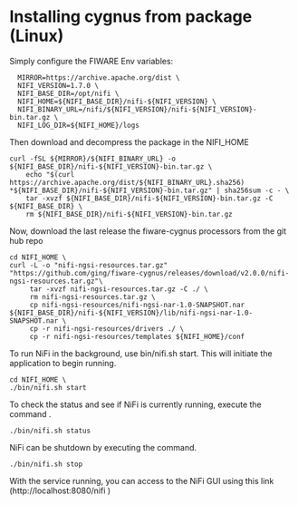 # Installing cygnus from package (Linux)
Simply configure the FIWARE Env variables:
      
      MIRROR=https://archive.apache.org/dist \ 
      NIFI_VERSION=1.7.0 \
      NIFI_BASE_DIR=/opt/nifi \
      NIFI_HOME=${NIFI_BASE_DIR}/nifi-${NIFI_VERSION} \ 
      NIFI_BINARY_URL=/nifi/${NIFI_VERSION}/nifi-${NIFI_VERSION}-bin.tar.gz \ 
      NIFI_LOG_DIR=${NIFI_HOME}/logs 
      
Then download and decompress the package in the NIFI_HOME
```
curl -fSL ${MIRROR}/${NIFI_BINARY_URL} -o ${NIFI_BASE_DIR}/nifi-${NIFI_VERSION}-bin.tar.gz \ 
	echo "$(curl https://archive.apache.org/dist/${NIFI_BINARY_URL}.sha256) *${NIFI_BASE_DIR}/nifi-${NIFI_VERSION}-bin.tar.gz" | sha256sum -c - \ 
	tar -xvzf ${NIFI_BASE_DIR}/nifi-${NIFI_VERSION}-bin.tar.gz -C ${NIFI_BASE_DIR} \ 
	rm ${NIFI_BASE_DIR}/nifi-${NIFI_VERSION}-bin.tar.gz
```

Now, download the last release the fiware-cygnus processors from the git hub repo

```
cd NIFI_HOME \
curl -L -o "nifi-ngsi-resources.tar.gz" "https://github.com/ging/fiware-cygnus/releases/download/v2.0.0/nifi-ngsi-resources.tar.gz"\
	 tar -xvzf nifi-ngsi-resources.tar.gz -C ./ \
	 rm nifi-ngsi-resources.tar.gz \
	 cp nifi-ngsi-resources/nifi-ngsi-nar-1.0-SNAPSHOT.nar ${NIFI_BASE_DIR}/nifi-${NIFI_VERSION}/lib/nifi-ngsi-nar-1.0-SNAPSHOT.nar \
	 cp -r nifi-ngsi-resources/drivers ./ \
	 cp -r nifi-ngsi-resources/templates ${NIFI_HOME}/conf
```

To run NiFi in the background, use bin/nifi.sh start. This will initiate the application to begin running.  
    
    cd NIFI_HOME \
    ./bin/nifi.sh start
    
To check the status and see if NiFi is currently running, execute the command .
    
    ./bin/nifi.sh status
    
NiFi can be shutdown by executing the command.
    
    ./bin/nifi.sh stop 

With the service running, you can access to the NiFi GUI using this link (http://localhost:8080/nifi )

